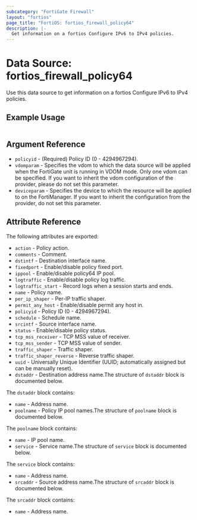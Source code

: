 ```yaml
---
subcategory: "FortiGate Firewall"
layout: "fortios"
page_title: "FortiOS: fortios_firewall_policy64"
description: |-
  Get information on a fortios Configure IPv6 to IPv4 policies.
---
```


# Data Source: fortios_firewall_policy64
Use this data source to get information on a fortios Configure IPv6 to IPv4 policies.


## Example Usage

```hcl

```

## Argument Reference

* `policyid` - (Required) Policy ID (0 - 4294967294).
* `vdomparam` - Specifies the vdom to which the data source will be applied when the FortiGate unit is running in VDOM mode. Only one vdom can be specified. If you want to inherit the vdom configuration of the provider, please do not set this parameter.
* `deviceparam` - Specifies the device to which the resource will be applied to on the FortiManager. If you want to inherit the configuration from the provider, do not set this parameter.

## Attribute Reference

The following attributes are exported:

* `action` - Policy action.
* `comments` - Comment.
* `dstintf` - Destination interface name.
* `fixedport` - Enable/disable policy fixed port.
* `ippool` - Enable/disable policy64 IP pool.
* `logtraffic` - Enable/disable policy log traffic.
* `logtraffic_start` - Record logs when a session starts and ends.
* `name` - Policy name.
* `per_ip_shaper` - Per-IP traffic shaper.
* `permit_any_host` - Enable/disable permit any host in.
* `policyid` - Policy ID (0 - 4294967294).
* `schedule` - Schedule name.
* `srcintf` - Source interface name.
* `status` - Enable/disable policy status.
* `tcp_mss_receiver` - TCP MSS value of receiver.
* `tcp_mss_sender` - TCP MSS value of sender.
* `traffic_shaper` - Traffic shaper.
* `traffic_shaper_reverse` - Reverse traffic shaper.
* `uuid` - Universally Unique Identifier (UUID; automatically assigned but can be manually reset).
* `dstaddr` - Destination address name.The structure of `dstaddr` block is documented below.

The `dstaddr` block contains:

* `name` - Address name.
* `poolname` - Policy IP pool names.The structure of `poolname` block is documented below.

The `poolname` block contains:

* `name` - IP pool name.
* `service` - Service name.The structure of `service` block is documented below.

The `service` block contains:

* `name` - Address name.
* `srcaddr` - Source address name.The structure of `srcaddr` block is documented below.

The `srcaddr` block contains:

* `name` - Address name.
